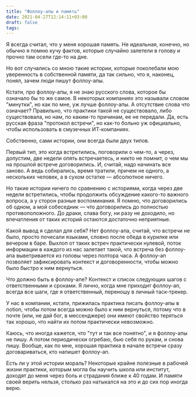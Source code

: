 ```yaml
---
title: "Фоллоу-апы и память"
date: 2021-04-27T12:14:11+03:00
draft: false
tags:
---
```


Я всегда считал, что у меня хорошая память. Не идеальная, конечно, но обычно я помню кучу фактов, которые случайно
залетели в голову и прочно там осели где-то на дне.

Но вот случались со мною такие истории, которые поколебали мою уверенность в собственной памяти, да так сильно, что я,
наконец, понял, зачем люди пишут фоллоу-апы.

Кстати, про фоллоу-апы, я не знаю русского слова, которое бы означало бы то же самое. В некоторых компаниях это называли
словом "минутки", но как по мне, уж лучше фоллоу-апы. А отсутствие слова что означает? Правильно, что практики такой не
существовало, либо существовала, но нам, по каким-то причинам, ее не передали. Да, есть русская фраза "протокол встречи",
но как-то больно уж официально, чтобы использовать в смузечных ИТ-компаниях.


<!--more-->

Собственно, сами истории, они всегда были двух типов.

Первый тип, это когда встретились, поговорили о чем-то, а через, допустим, две недели опять встречаетесь, и никто не
помнит, о чем мы на прошлой встрече договорились. И, считай, надо начинать все заново. А ведь собирались, время тратили,
причем не одного, а нескольких человек, а в сухом остатке — абсолютное ничего.

Но такие истории ничего по сравнению с историями, когда через две недели встретились, чтобы продолжить обсуждение
какого-то важного вопроса, а у сторон разные воспоминания. Я помню, что договорились об одном, а мой собеседник — что
договорились до полностью противоположного. До драки, слава богу, ни разу не доходило, но впечатления от таких историй
остаются достаточно неприятные.

Какой вывод я сделал для себя? Нет фоллоу-апа, считай, что встречи не было, просто почесали языками, словно после обеда
в курилке или вечером в баре. Выхлоп от таких встреч практически нулевой, поток информации в каждого из нас залетает
такой, что встреча без фоллоу-апа выветривается из головы через полтора часа. А фоллоу-ап позволяет зафиксировать
контекст и договоренности, чтобы можно было быстро к ним вернуться.

Что должно быть в фоллоу-апе? Контекст и список следующих шагов с ответственными и сроками. Я лично, когда мне приходит
фоллоу-ап, всегда все шаги, где я ответственный, переношу в личный таск-трекер.

У нас в компании, кстати, прижилась практика писать фоллоу-апы в notion, чтобы потом всегда можно было к ним вернуться,
потому что в почте (или, не дай бог, в мессенджере) они имеют свойство теряться так хорошо, что найти их потом
практически невозможно.

Каюсь, что иногда кажется, что "тут и так все понятно", и я фоллоу-апы не пишу. А потом периодически огребаю, бью себя
по рукам, и снова пишу. Вообще, как по мне, хорошая практика в начале встречи сразу договариваться, кто напишет
фоллоу-ап.

Есть ли у этой истории мораль? Некоторые крайне полезные в рабочей жизни практики, которым могла бы научить школа или
институт, доходят до меня через боль и страдания ближе к 40 годам. И памяти своей верить нельзя, столько раз натыкался
на это и до сих пор иногда верю.


